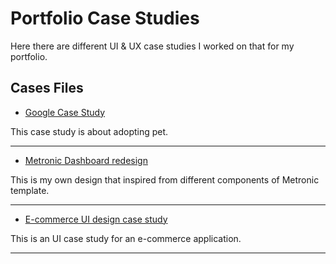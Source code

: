 # Portfolio Case Studies
Here there are different UI &amp; UX case studies I worked on that for my portfolio.

## Cases Files

- [Google Case Study](https://totkam-kowsari.github.io/portfolio-case-studies/google-case-study.pdf)

This case study is about adopting pet.

-----------------------------------------------------

- [Metronic Dashboard redesign](https://totkam-kowsari.github.io/portfolio-case-studies/01-dashboard.pdf)

This is my own design that inspired from different components of Metronic template. 


-----------------------------------------------------

- [E-commerce UI design case study](https://totkam-kowsari.github.io/portfolio-case-studies/01-ecommerce%20case%20study.pdf)

This is an UI case study for an e-commerce application.

-----------------------------------------------------
